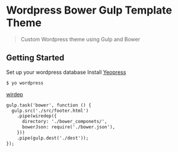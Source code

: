 # Wordpress Bower Gulp Template Theme 
> Custom Wordpress theme using Gulp and Bower 


## Getting Started
Set up your wordpress database
Install [Yeopress](http://wesleytodd.com/2013/5/yeopress-a-yeoman-generator-for-wordpress.html)

```bash
$ yo wordpress
```
[wirdep](http://cameronspear.com/blog/streams-in-wiredep/)

```html
gulp.task('bower', function () {  
  gulp.src('./src/footer.html')
    .pipe(wiredep({
      directory: './bower_componets/',
      bowerJson: require('./bower.json'),
    }))
    .pipe(gulp.dest('./dest'));
});
```
